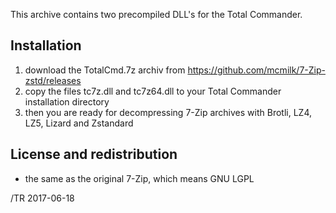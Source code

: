 
This archive contains two precompiled DLL's for the Total Commander.

## Installation

1. download the TotalCmd.7z archiv from https://github.com/mcmilk/7-Zip-zstd/releases
2. copy the files tc7z.dll and tc7z64.dll to your Total Commander installation directory
3. then you are ready for decompressing 7-Zip archives with Brotli, LZ4, LZ5, Lizard and Zstandard

## License and redistribution

- the same as the original 7-Zip, which means GNU LGPL

/TR 2017-06-18
